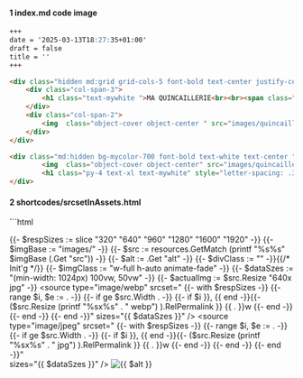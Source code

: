 #### 1 index.md code image
```markdown
+++
date = '2025-03-13T18:27:35+01:00'
draft = false
title = ''
+++

<div class="hidden md:grid grid-cols-5 font-bold text-center justify-center items-center bg-mycolor-700">
    <div class="col-span-3">
        <h1 class="text-mywhite ">MA QUINCAILLERIE<br><br><span class="italic md:text-2xl lg:text-3xl xl:text-4xl 2xl:text-5xl">Au Vieux Caylus</span></h1>
    </div>
    <div class="col-span-2">
        <img  class="object-cover object-center " src="images/quincaillerieCarre.jpg" alt="La devanture de la Quincaillerie Au vieux Caylus" /> 
    </div>        
</div>

<div class="md:hidden bg-mycolor-700 font-bold text-white text-center ">
        <img  class="object-cover object-center" src="images/quincaillerieRectangle.jpg" alt="L'intérieur de la quincaillerie Au vieux Caylus" /> 
        <h1 class="py-4 text-xl text-mywhite" style="letter-spacing: .3rem;">Ma Quincaillerie<br><span class="text-base italic" style="letter-spacing: .15rem;">Au Vieux Caylus</span></h1>
</div>
```

#### 2 shortcodes/srcsetInAssets.html
̀```html
<!-- Traitement d'une image qui est dans assets/images  -->
<!-- voir https://mijndertstuij.nl/posts/hugo-responsive-images/ -->
<!-- Voir https://www.brycewray.com/posts/2022/06/responsive-optimized-images-hugo/ -->
<!-- Voir https://www.markusantonwolf.com/blog/guide-for-different-ways-to-access-your-image-resources/ -->
<!-- Attention : ici il faut dans $src metre print f"%s%s" et non pas "%s" -->

{{- $respSizes := slice "320" "640" "960" "1280" "1600" "1920" -}}
{{- $imgBase := "images/" -}}
{{- $src := resources.GetMatch (printf "%s%s" $imgBase (.Get "src")) -}}
{{- $alt := .Get "alt" -}}
{{- $divClass := "" -}}{{/* Init'g */}}
{{- $imgClass := "w-full h-auto animate-fade" -}}
{{- $dataSzes := "(min-width: 1024px) 100vw, 50vw" -}}
{{- $actualImg := $src.Resize "640x jpg" -}}
<picture>
  <source
    type="image/webp"
    srcset="
      {{- with $respSizes -}}
        {{- range $i, $e := . -}}
        {{- if ge $src.Width . -}}
          {{- if $i }}, {{ end -}}{{- ($src.Resize (printf "%sx%s" . " webp") ).RelPermalink }} {{ . }}w
        {{- end -}}
      {{- end -}}
    {{- end -}}"
    sizes="{{ $dataSzes }}"
  />
  <source
    type="image/jpeg"
    srcset="
      {{- with $respSizes -}}
        {{- range $i, $e := . -}}
          {{- if ge $src.Width . -}}
            {{- if $i }}, {{ end -}}{{- ($src.Resize (printf "%sx%s" . " jpg") ).RelPermalink }} {{ . }}w
          {{- end -}}
      {{- end -}}
    {{- end -}}"\
    sizes="{{ $dataSzes }}"
  />
  <img class="{{ $imgClass }}"
    src="{{ $actualImg.RelPermalink }}"
    width="{{ $src.Width }}"
    height="{{ $src.Height }}"
    alt="{{ $alt }}"
    loading="lazy"
  />
</picture>
```